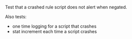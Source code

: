 Test that a crashed rule script does not alert when negated.

Also tests:
- one time logging for a script that crashes
- stat increment each time a script crashes

